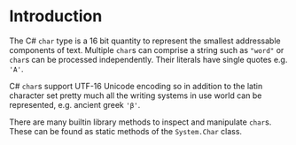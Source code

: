 # Introduction

The C# `char` type is a 16 bit quantity to represent the smallest addressable components of text.
Multiple `char`s can comprise a string such as `"word"` or `char`s can be
processed independently. Their literals have single quotes e.g. `'A'`.

C# `char`s support UTF-16 Unicode encoding so in addition to the latin character set
pretty much all the writing systems in use world can be represented,
e.g. ancient greek `'β'`.

There are many builtin library methods to inspect and manipulate `char`s. These
can be found as static methods of the `System.Char` class.
